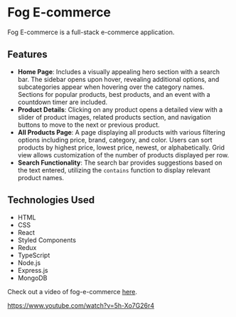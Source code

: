 # Fog E-commerce

Fog E-commerce is a full-stack e-commerce application.

## Features

- **Home Page**: Includes a visually appealing hero section with a search bar. The sidebar opens upon hover, revealing additional options, and subcategories appear when hovering over the category names. Sections for popular products, best products, and an event with a countdown timer are included.
- **Product Details**: Clicking on any product opens a detailed view with a slider of product images, related products section, and navigation buttons to move to the next or previous product.
- **All Products Page**: A page displaying all products with various filtering options including price, brand, category, and color. Users can sort products by highest price, lowest price, newest, or alphabetically. Grid view allows customization of the number of products displayed per row.
- **Search Functionality**: The search bar provides suggestions based on the text entered, utilizing the `contains` function to display relevant product names.

## Technologies Used

- HTML
- CSS
- React
- Styled Components
- Redux
- TypeScript
- Node.js
- Express.js
- MongoDB

Check out a video of fog-e-commerce [here]([https://timezonee.netlify.app/](https://www.linkedin.com/posts/ahmed-farag-16433b260_html-frontend-webdevelopment-activity-7109237332767076353-z_Mk?utm_source=share&utm_medium=member_desktop)https://www.linkedin.com/posts/ahmed-farag-16433b260_html-frontend-webdevelopment-activity-7109237332767076353-z_Mk?utm_source=share&utm_medium=member_desktop).

https://www.youtube.com/watch?v=5h-Xo7G26r4
